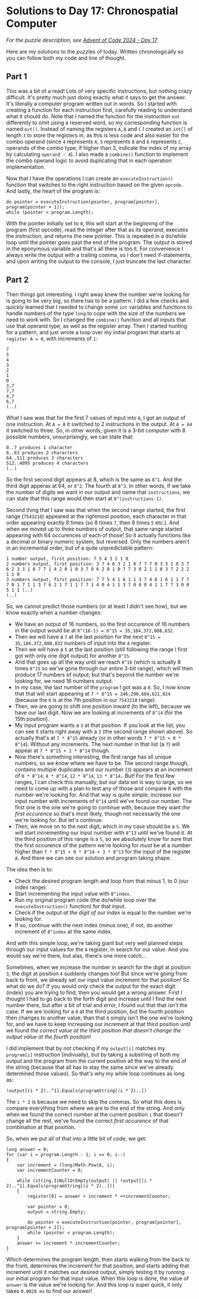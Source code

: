 # Solutions to Day 17: Chronospatial Computer

*For the puzzle description, see [Advent of Code 2024 - Day 17](https://adventofcode.com/2024/day/17).*

Here are my solutions to the puzzles of today. Written chronologically so you can follow both my code and line of thought.

## Part 1

This was a bit of a read! Lots of very specific instructions, but nothing crazy difficult. It's pretty much just doing exactly what it says to get the answer. It's literally a computer program written out in words. So I started with creating a function for each instruction first, carefully reading to understand what it should do. Note that I named the function for the instruction `out` differently to omit using a reserved word, so my corresponding function is named `ovt()`. Instead of naming the registers `A`, `B` and `C` I created an `int[]` of length `3` to store the registers in, as this is less code and also easier for the combo operand (since `4` represents `A`, `5` represents `B` and `6` represents `C`, operands of the combo type, if higher than 3, indicate the index of my array by calculating `operand - 4`). I also made a `combine()` function to implement the combo operand logic to avoid duplicating that in each operation implementation.

Now that I have the operations I can create an `executeInstruction()` function that switches to the right instruction based on the given `opcode`. And lastly, the heart of the program is:
```
do pointer = executeInstruction(pointer, program[pointer], program[pointer + 1]);
while (pointer < program.Length);
```
With the pointer initially set to `0`, this will start at the beginning of the program (first opcode), read the integer after that as its operand, executes the instruction, and returns the new pointer. This is repeated in a do/while loop until the pointer goes past the end of the program. The output is stored in the eponymous variable and that's all there is too it. For convenience I always write the output with a trailing comma, so I don't need if-statements, and upon writing the output to the console, I just truncate the last character.

## Part 2

Then things got interesting. I right away knew the number we're looking for is going to be very big, so there has to be a pattern. I did a few checks and quickly learned that I needed to change some `int` variables and functions to handle numbers of the type `long` to cope with the size of the numbers we need to work with. So I changed the `combine()` function and all inputs that use that operand type, as well as the register array. Then I started hunting for a pattern, and just wrote a loop over my initial program that starts at `register A = 0`, with increments of `1`:
```
7
5
4
3
2
1
0
3,7
7,7
4,7
6,7
(..)
```
What I saw was that for the first 7 values of input into `A`, I got an output of one instruction. At `A = 8` it switched to 2 instructions in the output. At `A = 64` it switched to three. So, in other words, given it is a 3-bit computer with 8 possible numbers, unsurprisingly, we can state that:
```
0..7 produces 1 character
8..63 produces 2 characters
64..511 produces 3 characters
512..4095 produces 4 characters
(..)
```
So the first second digit appears at 8, which is the same as `8^1`. And the third digit apperas at 64, or `8^2`. The fourth at `8^3`. In other words, if we take the number of digits we want in our output and name that `instructions`, we can state that this range would then start at `8^(instructions-1)`.

Second thing that I saw was that when the second range started, the first range (`7543210`) appeared at the rightmost position, each character in that order appearing exactly 8 times (so 8 times `7`, then 8 times `5` etc.). And when we moved up to three numbers of output, that same range started appearing with 64 occurences of each of those! So it actually functions like a decimal or binary numeric system, but reversed. Only the numbers aren't in an incremental order, but of a quite unpredictable pattern:
```
1 number output, first position: 7 5 4 3 2 1 0
2 numbers output, first position: 3 7 4 6 3 2 1 0 7 7 7 0 3 3 1 0 3 7 6 2 3 3 1 0 7 7 1 4 2 0 1 0 3 7 0 6 2 0 1 0 7 7 3 0 2 1 1 0 3 7 2 2 2 1 1 0
3 numbers output, first position: 7 7 5 4 1 6 1 1 3 7 4 6 1 6 1 1 7 7 7 0 1 7 1 1 3 7 6 2 1 7 1 1 7 7 1 4 0 4 1 1 3 7 0 6 0 4 1 1 7 7 3 0 0 5 1 1 (..)
(..)
```
So, we cannot predict those numbers (or at least I didn't see how), but we know exactly when a number changes:
- We have an output of 16 numbers, so the first occurence of 16 numbers in the output would be at `8^(16-1) = 8^15 = 35,184,372,088,832`.
- Then we will have a `7` at the last position for the next `8^15 = 35,184,372,088,832` numbers of input into the `A` register.
- Then we will have a `5` at the last position (still following the range I first got with only one digit output) for another `8^15`.
- And that goes up all the way until we reach `8^16` (which is actually 8 times `8^15` so we've gone through our entire 3-bit range), which will then produce 17 numbers of output; but that's beyond the number we're looking for, we need 16 numbers output.
- In my case, the last number of the `program` I got was a `0`. So, I now know that that will start appearing at `7 * 8^15 = 246,290,604,621,824` (because the `0` is at the 7th position in our `7543210` range).
- Then, we are going to shift one position inward (to the left), because we have our last digit. Now we are looking at increments of `8^14` (for the 15th position).
- My input program wants a `3` at that position. If you look at the list, you can see it starts right away with a `3` (the second range shown above). So actually that's at `7 * 8^15` already (or in other words `7 * 8^15 + 0 * 8^14`). Without any increments. The next number in that list (a `7`) will appear at `7 * 8^15 + 1 * 8^14` though.
- Now there's something interesting, the first range has all unique numbers, so we *know* where we have to be. The second range though, contains multiple duplicates and our number (`3`) appears at an increment of `0 * 8^14`, `4 * 8^14`, `12 * 8^14`, `13 * 8^14`.. But! For the first few ranges, I can check this manually, but our data set is way to large, so we need to come up with a plan to test any of those and compare it with the number we're looking for. And that way is quite simple: increase our input number with increments of `8^14` until we've found our number. The first one is the one we're going to continue with, because they want *the first occurence* so that's most likely, though not necessarily the one we're looking for. But let's continue.
- Then, we move on to the next digit, which in my case should be a `5`. We will start incrementing our input number with `8^13` until we've found it. At the third position of this range is a `5`, so we absolutely know for sure that the first occurence of the pattern we're looking for *must* be at a number higher than `7 * 8^15 + 0 * 8^14 + 3 * 8^13` for the input of the register `A`. And there we can see our solution and program taking shape.

The idea then is to:
- Check the desired program length and loop from that minus 1, to 0 (our index range).
- Start incrementing the input value with `8^index`.
- Run my original program code (the do/while loop over the `executeInstruction()` function) for that input.
- Check if the output *at the digit of our index* is equal to the number we're looking for.
- If so, continue with the next index (minus one), if not, do another increment of `8^index` at the same index.

And with this simple loop, we're taking giant but very well planned steps through our input values for the `A` register, in search for our value. And you would say we're there, but alas, there's one more catch...

Sometimes, when we increase the number in search for the digit at position `3`, the digit at position `4` suddenly changes too! But since we're going from back to front, we already set our input value increment for that position! So what do we do? If you would only check the output for the exact digit (index) you are trying to find, then you would get a wrong answer. First I thought I had to go back to the forth digit and increase until I find the next number there, but after a bit of trial and error, I found out that that isn't the case. If we are looking for a `0` at the third position, but the fourth position then changes to another value, than that `0` simply isn't the one we're looking for, and we have to keep increasing our increment at that third position until we found *the correct value at the third position that doesn't change the output value at the fourth position*!

I did implement that by not checking if my `output[i]` matches my `program[i]` instruction (indivually), but by taking a substring of both my output and the program from the current position all the way to the end of the string (because that all has to stay the same since we've already determined those values). So that's why my while loop continues as long as:
```
!output[(i * 2)..^1].Equals(programString[(i * 2)..])
```
The `i * 2` is because we need to skip the commas. So what this does is compare everything from where we are to the end of the string. And only when we found the correct number at the current position `i` that doesn't change all the rest, we've found the correct *first occurence* of that combination at that position.

So, when we put all of that into a little bit of code, we get:
```
long answer = 0;
for (var i = program.Length - 1; i >= 0; i--)
{
    var increment = (long)Math.Pow(8, i);
    var incrementCounter = 0;

    while (string.IsNullOrEmpty(output) || !output[(i * 2)..^1].Equals(programString[(i * 2)..]))
    {
        register[0] = answer + increment * ++incrementCounter;

        var pointer = 0;
        output = string.Empty;

        do pointer = executeInstruction(pointer, program[pointer], program[pointer + 1]);
        while (pointer < program.Length);
    }
    answer += increment * incrementCounter;
}
```
Which determines the program length, then starts walking from the back to the front, determines the increment for that position, and starts adding that increment until it matches our desired output, simply testing it by running our initial program for that input value. When this loop is done, the value of `answer` is the value we're looking for. And this loop is super quick, it only takes `0.0028 ms` to find our answer!